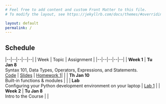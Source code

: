 ```yaml
---
# Feel free to add content and custom Front Matter to this file.
# To modify the layout, see https://jekyllrb.com/docs/themes/#overriding-theme-defaults

layout: default
permalink: /
---
```

## Schedule

|--|--|--|--|--|
| Week | Topic | Assignment |
|--|--|--|--|--|
| **Week 1** | **Tu Jan 8**<br>Syntax 101, Data Types, Operators, Expressions, and Statements. <br>[Code](http://google.com) \| [Slides](http://google.com) | [Homework 1](http://google.com)|
| | **Th Jan 10**<br>Built-in functions & modules |
| | **Lab**<br>Configuring your Python development environment on your laptop | [Lab 1](http://google.com) |
| **Week 2** | **Tu Jan 8**<br>Intro to the Course |  |

